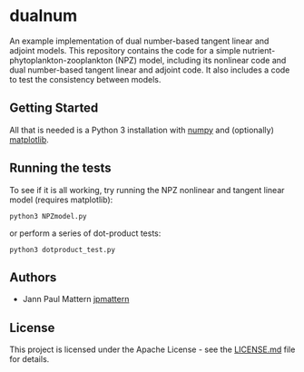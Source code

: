 # dualnum

An example implementation of dual number-based tangent linear and adjoint models.
This repository contains the code for a simple nutrient-phytoplankton-zooplankton (NPZ) model, including its nonlinear code and dual number-based tangent linear and adjoint code. It also includes a code to test the consistency between models.

## Getting Started

All that is needed is a Python 3 installation with [numpy](https://www.numpy.org/) and (optionally) [matplotlib](http://www.matplotlib.org/).

## Running the tests

To see if it is all working, try running the NPZ nonlinear and tangent linear model (requires matplotlib):
```
python3 NPZmodel.py
```
or perform a series of dot-product tests:
```
python3 dotproduct_test.py
```

## Authors

* Jann Paul Mattern [jpmattern](https://github.com/jpmattern)


## License

This project is licensed under the Apache License - see the [LICENSE.md](LICENSE.md) file for details.
